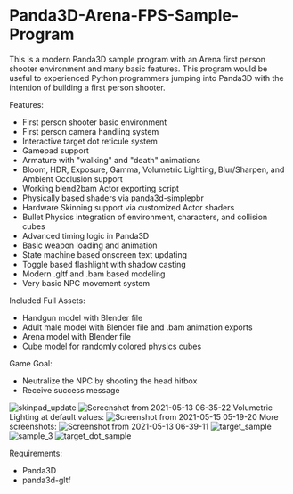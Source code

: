 # Panda3D-Arena-FPS-Sample-Program
This is a modern Panda3D sample program with an Arena first person shooter environment and many basic features. This program would be useful to experienced Python programmers jumping into Panda3D with the intention of building a first person shooter.

Features:
- First person shooter basic environment
- First person camera handling system
- Interactive target dot reticule system
- Gamepad support
- Armature with "walking" and "death" animations
- Bloom, HDR, Exposure, Gamma, Volumetric Lighting, Blur/Sharpen, and Ambient Occlusion support
- Working blend2bam Actor exporting script
- Physically based shaders via panda3d-simplepbr
- Hardware Skinning support via customized Actor shaders
- Bullet Physics integration of environment, characters, and collision cubes
- Advanced timing logic in Panda3D
- Basic weapon loading and animation
- State machine based onscreen text updating
- Toggle based flashlight with shadow casting
- Modern .gltf and .bam based modeling
- Very basic NPC movement system 

Included Full Assets:
- Handgun model with Blender file
- Adult male model with Blender file and .bam animation exports
- Arena model with Blender file
- Cube model for randomly colored physics cubes

Game Goal:
- Neutralize the NPC by shooting the head hitbox
- Receive success message

![skinpad_update](https://user-images.githubusercontent.com/3117958/120416307-2dce6880-c31a-11eb-9155-128e83521549.png)
![Screenshot from 2021-05-13 06-35-22](https://user-images.githubusercontent.com/3117958/118127627-3127a180-b3b7-11eb-9e24-3ba0bd18852f.png)
Volumetric Lighting at default values:
![Screenshot from 2021-05-15 05-19-20](https://user-images.githubusercontent.com/3117958/118362946-3e779400-b54f-11eb-9130-b38c0ac7cc5d.png)
More screenshots:
![Screenshot from 2021-05-13 06-39-11](https://user-images.githubusercontent.com/3117958/118127681-3f75bd80-b3b7-11eb-9de0-c902521ae374.png)
![target_sample](https://user-images.githubusercontent.com/3117958/115130068-87b4e200-9fa9-11eb-9db8-6c0ccb8f44c4.png)
![sample_3](https://user-images.githubusercontent.com/3117958/115130069-8a173c00-9fa9-11eb-9b26-10b824866a25.png)
![target_dot_sample](https://user-images.githubusercontent.com/3117958/115130071-8c799600-9fa9-11eb-9084-2f7c3352852d.png)

Requirements: 
- Panda3D
- panda3d-gltf
